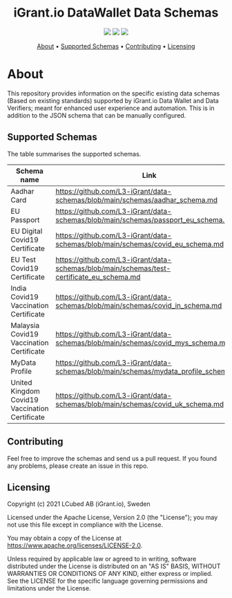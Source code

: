 <h1 align="center">
    iGrant.io DataWallet Data Schemas
</h1>

<p align="center">
    <a href="/../../commits/" title="Last Commit"><img src="https://img.shields.io/github/last-commit/l3-igrant/data-schemas?style=flat"></a>
    <a href="/../../issues" title="Open Issues"><img src="https://img.shields.io/github/issues/l3-igrant/data-schemas?style=flat"></a>
    <a href="./LICENSE" title="License"><img src="https://img.shields.io/badge/License-Apache%202.0-green.svg?style=flat"></a>
</p>


<p align="center">
  <a href="#about">About</a> •
  <a href="#supported-schemas">Supported Schemas</a> •
  <a href="#contributing">Contributing</a> •
  <a href="#licensing">Licensing</a>
</p>

# About

This repository provides information on the specific existing data schemas (Based on existing standards) supported by iGrant.io Data Wallet and Data Verifiers; meant for enhanced user experience and automation. This is in addition to the JSON schema that can be manually configured. 

## Supported Schemas

The table summarises the supported schemas.

| Schema name                           | Link                                                                               |
|---------------------------------------|-----------------------------------------------------------------------------------|
| Aadhar Card                           | https://github.com/L3-iGrant/data-schemas/blob/main/schemas/aadhar_schema.md      |
| EU Passport                           | https://github.com/L3-iGrant/data-schemas/blob/main/schemas/passport_eu_schema.md    |
| EU Digital Covid19 Certificate        | https://github.com/L3-iGrant/data-schemas/blob/main/schemas/covid_eu_schema.md   |
| EU Test Covid19 Certificate        | https://github.com/L3-iGrant/data-schemas/blob/main/schemas/test-certificate_eu_schema.md  |
| India Covid19 Vaccination Certificate | https://github.com/L3-iGrant/data-schemas/blob/main/schemas/covid_in_schema.md |                                                                                                 
| Malaysia Covid19 Vaccination Certificate | https://github.com/L3-iGrant/data-schemas/blob/main/schemas/covid_mys_schema.md |  
| MyData Profile | https://github.com/L3-iGrant/data-schemas/blob/main/schemas/mydata_profile_schema.md |  
| United Kingdom Covid19 Vaccination Certificate | https://github.com/L3-iGrant/data-schemas/blob/main/schemas/covid_uk_schema.md |                                                                                  

## Contributing

Feel free to improve the schemas and send us a pull request. If you found any problems, please create an issue in this repo.

## Licensing
Copyright (c) 2021 LCubed AB (iGrant.io), Sweden

Licensed under the Apache License, Version 2.0 (the "License"); you may not use this file except in compliance with the License.

You may obtain a copy of the License at https://www.apache.org/licenses/LICENSE-2.0.

Unless required by applicable law or agreed to in writing, software distributed under the License is distributed on an "AS IS" BASIS, WITHOUT WARRANTIES OR CONDITIONS OF ANY KIND, either express or implied. See the LICENSE for the specific language governing permissions and limitations under the License.
